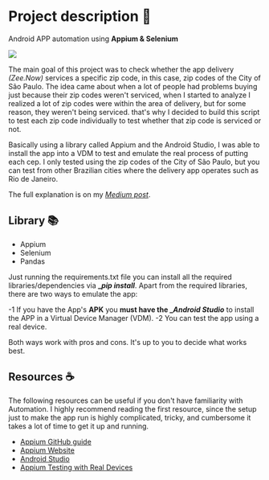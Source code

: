 # Project description 📜

Android APP automation using **Appium &amp; Selenium**

![](https://github.com/d99ss/ZNCeps/assets/24706768/b8497e83-69ad-42b5-8295-ad0d26ffaa7e)

The main goal of this project was to check whether the app delivery *(Zee.Now)* services a specific zip code, in this case, zip codes of the City of São Paulo. 
The idea came about when a lot of people had problems buying just because their zip codes weren't serviced, when I started to analyze I realized a lot of zip codes were within the area of delivery, but for some reason, they weren't being serviced. that's why I decided to build this script to test each zip code individually to test whether that zip code is serviced or not. 

Basically using a library called Appium and the Android Studio, I was able to install the app into a VDM to test and emulate the real process of putting each cep.
I only tested using the zip codes of the City of São Paulo, but you can test from other Brazilian cities where the delivery app operates such as Rio de Janeiro.

The full explanation is on my *[Medium post](https://img.shields.io/badge/Medium-12100E?style=for-the-badge&logo=medium&logoColor=white
)*.

## Library 📚 

- Appium
- Selenium 
- Pandas

Just running the requirements.txt file you can install all the required libraries/dependencies via **__pip install_**. 
Apart from the required libraries, there are two ways to emulate the app:

 -1 If you have the App's **APK** you **must have the __Android Studio_** to install the APP in a Virtual Device Manager (VDM).
 -2 You can test the app using a real device.

  Both ways work with pros and cons. It's up to you to decide what works best.

## Resources ☕ 
The following resources can be useful if you don't have familiarity with Automation.
I highly recommend reading the first resource, since the setup just to make the app run is highly complicated, tricky, and cumbersome it takes a lot of time to get it up and running.

 - [Appium GitHub guide](https://github.com/clarabez/appium)
 - [Appium Website](https://appium.io/docs/en/2.1/)
 - [Android Studio](https://developer.android.com/studio?gclid=Cj0KCQjwi7GnBhDXARIsAFLvH4m_mNywnlThdLkd5YLBdBH_UtAF7_0WE_iXmyNCnqwByrqWKjTF9BMaApc0EALw_wcB&gclsrc=aw.ds)
 -  [Appium Testing with Real Devices](https://github.com/clarabez/appium)
